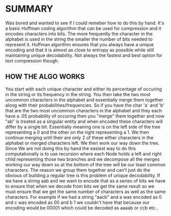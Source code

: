 # SUMMARY
Was bored and wanted to see if I could remeber how to do this
by hand. It's a basic Huffman coding algorithm that can be used
for compression and it encodes characters into bits. The more frequently
the character in the alphabet is used in the string the smaller the
number of bits needed to represent it. Huffman algorithm ensures that
you always have a unique encoding and that it is almost as close to entropy as possible while still maintaining unique decodability. Not always the fastest and best option for text compression though.

## HOW THE ALGO WORKS

You start with each unique character and either its percentage of occuring in the string or its frequency in the string. You then take the two most uncommon characters in the alphabet and essentially merge them together along with their probabilities/frequencies. So if you have the char 'a' and 'b' that are the two most uncommon characters in the alphabet and they each have a .05 probability of occuring then you "merge" them together and now "ab" is treated as a singular entity and when encoded these characters will differ by a single bit. Essentially meaning one is on the left side of the tree representing a 0 and the other on the right representing a 1. We then continue merging until their are only 2 of these either characters in the alphabet or merged characters left. We then work our way down the tree. Since We are not doing this by hand the easiest way to do this computationally is to use recursion where each Node holds a left and right child representing those two branches and we decompose all the merges working our way down so at the bottom of the tree will be our least common characters. The reason we group them together and can't just do the obvious of building a regular tree is this problem of unique decodability. If we have a string aab and we want to encode that as a series of bits we have to ensure that when we decode from bits we get the same result so we must ensure that we get the same number of characters as well as the same characters. For example if we had a string "aacb" and a was encoded as 0 and c was encoded as 00 and b 1 we couldn't have that because our encoding would be 00001 which could be decoded as aaaab or ccb etc..
